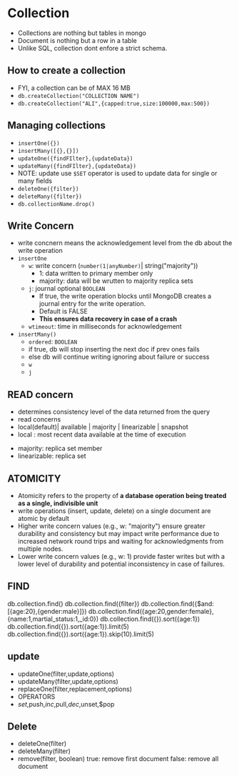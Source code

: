 # Collection

- Collections are nothing but tables in mongo
- Document is nothing but a row in a table
- Unlike SQL, collection dont enfore a strict schema.

## How to create a collection

- FYI, a collection can be of MAX 16 MB
- `db.createCollection("COLLECTION NAME")`
- `db.createCollection("ALI",{capped:true,size:100000,max:500})`

## Managing collections

- `insertOne({})`
- `insertMany([{},{}])`
- `updateOne({findFIlter},{updateData})`
- `updateMany({findFIlter},{updateData})`
- NOTE: update use `$SET` operator is used to update data for single or many fields
- `deleteOne({filter})`
- `deleteMany({filter})`
- `db.collectionName.drop()`

## Write Concern

- write concnern means the acknowledgement level from the db about the write operation
- `insertOne`
  - `w`: write concern (`number(1|anyNumber)`| string("majority"))
    - 1: data written to primary member only
    - majority: data will be wrutten to majority replica sets
  - `j`: journal optional `BOOLEAN`
    - If true, the write operation blocks until MongoDB creates a journal entry for the write operation.
    - Default is FALSE
    - **This ensures data recovery in case of a crash**
  - `wtimeout`: time in milliseconds for acknowledgement
- `insertMany()`
  - `ordered`: `BOOLEAN`
  - if true, db will stop inserting the next doc if prev ones fails
  - else db will continue writing ignoring about failure or success
  - `w`
  - `j`

## READ concern

- determines consistency level of the data returned from the query
- read concerns
- local(default)| available | majority | linearizable | snapshot
- local : most recent data available at the time of execution
<!-- - available: replica set -->
- majority: replica set member
- linearizable: replica set

## ATOMICITY

- Atomicity refers to the property of **a database operation being treated as a single, indivisible unit**
- write operations (insert, update, delete) on a single document are atomic by default
- Higher write concern values (e.g., w: "majority") ensure greater durability and consistency but may impact write performance due to increased network round trips and waiting for acknowledgments from multiple nodes.
- Lower write concern values (e.g., w: 1) provide faster writes but with a lower level of durability and potential inconsistency in case of failures.

## FIND

db.collection.find()
db.collection.find({filter})
db.collection.find({$and:[{age:20},{gender:male}]})
db.collection.find({age:20,gender:female},{name:1,martial_status:1,\_id:0})
db.collection.find({}).sort({age:1})
db.collection.find({}).sort({age:1}).limit(5)
db.collection.find({}).sort({age:1}).skip(10).limit(5)

## update

- updateOne(filter,update,options)
- updateMany(filter,update,options)
- replaceOne(filter,replacement,options)
- OPERATORS
- $set,$push,$inc,$pull,$dec,$unset,$pop

## Delete

- deleteOne(filter)
- deleteMany(filter)
- remove(filter, boolean) true: remove first document false: remove all document
